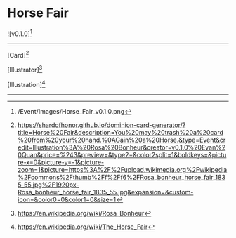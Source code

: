 # Horse Fair

![v0.1.0][^v0.1.0]

---

[Card][^Card]

[Illustrator][^Illustrator]

[Illustration][^Illustration]

---

[^Card]: https://shardofhonor.github.io/dominion-card-generator/?title=Horse%20Fair&description=You%20may%20trash%20a%20card%20from%20your%20hand.%0AGain%20a%20Horse.&type=Event&credit=Illustration%3A%20Rosa%20Bonheur&creator=v0.1.0%20Evan%20Quan&price=%243&preview=&type2=&color2split=1&boldkeys=&picture-x=0&picture-y=-1&picture-zoom=1&picture=https%3A%2F%2Fupload.wikimedia.org%2Fwikipedia%2Fcommons%2Fthumb%2Ff%2Ff6%2FRosa_bonheur_horse_fair_1835_55.jpg%2F1920px-Rosa_bonheur_horse_fair_1835_55.jpg&expansion=&custom-icon=&color0=0&color1=0&size=1
[^Illustrator]: https://en.wikipedia.org/wiki/Rosa_Bonheur
[^Illustration]: https://en.wikipedia.org/wiki/The_Horse_Fair
[^v0.1.0]: /Event/Images/Horse_Fair_v0.1.0.png
